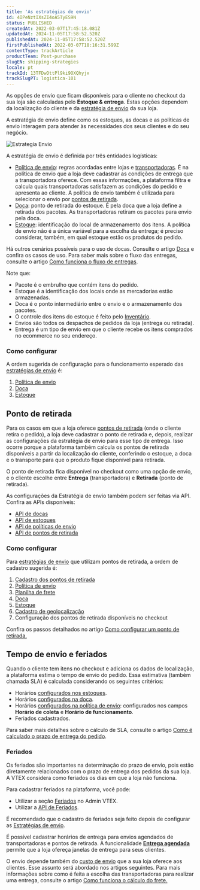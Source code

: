 ```yaml
---
title: 'As estratégias de envio'
id: 4IPeNztIXsZI4oA5TyES9N
status: PUBLISHED
createdAt: 2022-03-07T17:45:18.081Z
updatedAt: 2024-11-05T17:58:52.520Z
publishedAt: 2024-11-05T17:58:52.520Z
firstPublishedAt: 2022-03-07T18:16:31.599Z
contentType: trackArticle
productTeam: Post-purchase
slugEN: shipping-strategies
locale: pt
trackId: 13TFDwDttPl9ki9OXQhyjx
trackSlugPT: logistica-101
---
```


As opções de envio que ficam disponíveis para o cliente no checkout da sua loja são calculadas pelo **Estoque & entrega**. Estas opções dependem da localização do cliente e da [estratégia de envio](/pt/tutorial/estrategia-de-envio--58vLBDbjYVQzJ6rRc5QNz3) da sua loja. 

A estratégia de envio define como os estoques, as docas e as políticas de envio interagem para atender às necessidades dos seus clientes e do seu negócio. 

![Estrategia Envio](https://images.ctfassets.net/alneenqid6w5/a0tXw0SPa0zFg5o0byFeS/3b4eb756f2c833f5b3fa7726c3cbdce7/Estrategia_Envio.png)

A estratégia de envio é definida por três entidades logísticas:

* [Política de envio](/pt/tutorial/politica-de-envio--tutorials_140): regras acordadas entre lojas e [transportadoras](/pt/tutorial/o-que-e-uma-transportadora--7u9duMD5UQa2QQwukAWMcE). É na política de envio que a loja deve cadastrar as condições de entrega que a transportadora oferece. Com essas informações, a plataforma filtra e calcula quais transportadoras satisfazem as condições do pedido e apresenta ao cliente. A política de envio também é utilizada para selecionar o envio por [pontos de retirada](/pt/tutorial/pontos-de-retirada--2fljn6wLjn8M4lJHA6HP3R).
* [Doca](/pt/tutorial/doca--5DY8xHEjOLYDVL41Urd5qj): ponto de retirada do estoque. É pela doca que a loja define a retirada dos pacotes. As transportadoras retiram os pacotes para envio pela doca.
* [Estoque](/pt/tutorial/estoque--6oIxvsVDTtGpO7y6zwhGpb): identificação do local de armazenamento dos itens. A política de envio não é a única variável para a escolha da entrega; é preciso considerar, também, em qual estoque estão os produtos do pedido.

<div class = "alert alert-info">
Há outros cenários possíveis para o uso de docas. Consulte o artigo <a href="https://help.vtex.com/pt/tutorial/doca--5DY8xHEjOLYDVL41Urd5qj">Doca</a> e confira os casos de uso. Para saber mais sobre o fluxo das entregas, consulte o artigo <a href="https://help.vtex.com/pt/tutorial/como-funciona-o-fluxo-de-entregas--4ku3QKWfxmUO8UgA0yqgUq">Como funciona o fluxo de entregas</a>.
</div>

Note que:

* Pacote é o embrulho que contém itens do pedido.
* Estoque é a identificação dos locais onde as mercadorias estão armazenadas.
* Doca é o ponto intermediário entre o envio e o armazenamento dos pacotes.
* O controle dos itens do estoque é feito pelo [Inventário](/pt/tutorial/gerenciar-itens-em-estoque--tutorials_139).
* Envios são todos os despachos de pedidos da loja (entrega ou retirada).
* Entrega é um tipo de envio em que o cliente recebe os itens comprados no ecommerce no seu endereço.

### Como configurar

A ordem sugerida de configuração para o funcionamento esperado das [estratégias de envio](/pt/tutorial/estrategia-de-envio--58vLBDbjYVQzJ6rRc5QNz3)  é:

1. [Política de envio](/pt/tutorial/politica-de-envio--tutorials_140)
2. [Doca](/pt/tutorial/gerenciar-doca--7K3FultD8I2cuuA6iyGEiW)
3. [Estoque](/pt/tutorial/gerenciar-estoque--tutorials_137)

## Ponto de retirada

Para os casos em que a loja oferece [pontos de retirada](/pt/tutorial/como-funcionam-pontos-de-retirada--2fljn6wLjn8M4lJHA6HP3R) (onde o cliente retira o pedido), a loja deve cadastrar o ponto de retirada e, depois, realizar as configurações da estratégia de envio para esse tipo de entrega. Isso ocorre porque a plataforma também calcula os pontos de retirada disponíveis a partir da localização do cliente, conferindo o estoque, a doca e o transporte para que o produto fique disponível para retirada. 

O ponto de retirada fica disponível no checkout como uma opção de envio, e o cliente escolhe entre **Entrega** (transportadora) e **Retirada** (ponto de retirada).

<div class = "alert alert-info">
As configurações da Estratégia de envio também podem ser feitas via API. Confira as APIs disponíveis:
<body>
<ul>
<li><a href="https://developers.vtex.com/vtex-rest-api/reference/docks">API de docas</a></li>
<li><a href="https://developers.vtex.com/vtex-rest-api/reference/createupdatewarehouse">API de estoques</a></li>
<li><a href="https://developers.vtex.com/vtex-rest-api/reference/get_logistics-pvt-shipping-policies-id">API de políticas de envio</a></li>
<li><a href="https://developers.vtex.com/vtex-rest-api/reference/listallpickupppoints">API de pontos de retirada</a></li>
  </ul>
  </body>
</div>

### Como configurar

Para [estratégias de envio](/pt/tutorial/estrategia-de-envio--58vLBDbjYVQzJ6rRc5QNz3) que utilizam pontos de retirada, a ordem de cadastro sugerida é:

1. [Cadastro dos pontos de retirada](/pt/tutorial/configurar-pontos-de-retirada-pickup-points--2R5ClQiwe4KoSQgsuiOw4E) 
2. [Política de envio](/pt/tutorial/politica-de-envio--tutorials_140)
3. [Planilha de frete](/pt/tutorial/planilha-de-frete--tutorials_127)
4. [Doca](/pt/tutorial/gerenciar-doca--7K3FultD8I2cuuA6iyGEiW)
5. [Estoque](/pt/tutorial/gerenciar-estoque--tutorials_137)
6. [Cadastro de geolocalização](/pt/tutorial/registering-geolocation--tutorials_138)
7. Configuração dos pontos de retirada disponíveis no checkout

<div class="alert alert-warning">
Confira os passos detalhados no artigo <a href="https://help.vtex.com/pt/tutorial/pontos-de-retirada--2fljn6wLjn8M4lJHA6HP3R#como-configurar">Como configurar um ponto de retirada.</a>
</div>

## Tempo de envio e feriados

Quando o cliente tem itens no checkout e adiciona os dados de localização, a plataforma estima o tempo de envio do pedido. Essa estimativa (também chamada SLA) é calculada considerando os seguintes critérios:

* Horários [configurados nos estoques](/pt/tutorial/gerenciar-estoque--tutorials_137#campos-de-cadastro).
* Horários [configurados na doca](/pt/tutorial/gerenciar-doca--7K3FultD8I2cuuA6iyGEiW#campos-de-cadastro).
* Horários [configurados na política de envio](/pt/tutorial/politica-de-envio--tutorials_140#cadastrar-uma-politica-de-envio): configurados nos campos **Horário de coleta** e **Horário de funcionamento**. 
* Feriados cadastrados.

Para saber mais detalhes sobre o cálculo de SLA, consulte o artigo [Como é calculado o prazo de entrega do pedido](/pt/tutorial/como-e-calculado-o-prazo-de-entrega-do-pedido--1TOuKCIjGQmqOqQkEqCg82).

### Feriados

Os feriados são importantes na determinação do prazo de envio, pois estão diretamente relacionados com o prazo de entrega dos pedidos da sua loja. A VTEX considera como feriados os dias em que a loja não funciona.

Para cadastrar feriados na plataforma, você pode:

* Utilizar a seção [Feriados](/pt/tutorial/cadastrar-feriados--2ItOthSEAoyAmcwsuiO6Yk) no Admin VTEX.
* Utilizar a [API de Feriados](https://developers.vtex.com/vtex-rest-api/reference/holidays).

<div class="alert alert-warning">
É recomendado que o cadastro de feriados seja feito depois de configurar as <a href="https://help.vtex.com/pt/tutorial/estrategia-de-envio--58vLBDbjYVQzJ6rRc5QNz3">Estratégias de envio</a>.
</div>

É possível cadastrar horários de entrega para envios agendados de transportadoras e pontos de retirada. A funcionalidade **[Entrega agendada](/pt/tutorial/entrega-agendada--22g3HAVCGLFiU7xugShOBi)** permite que a loja ofereça janelas de entrega para seus clientes.

<div class = "alert alert-info">
O envio depende também do <a href="https://help.vtex.com/pt/tutorial/custo-final-do-envio--5bwhIO108VA5Y2YOpef9lV">custo de envio</a> que a sua loja oferece aos clientes. Esse assunto será abordado nos artigos seguintes. Para mais informações sobre como é feita a escolha das transportadoras para realizar uma entrega, consulte o artigo <a href="https://help.vtex.com/pt/tutorial/como-funciona-o-calculo-de-frete--tutorials_116">Como funciona o cálculo do frete.</a>
</div>

